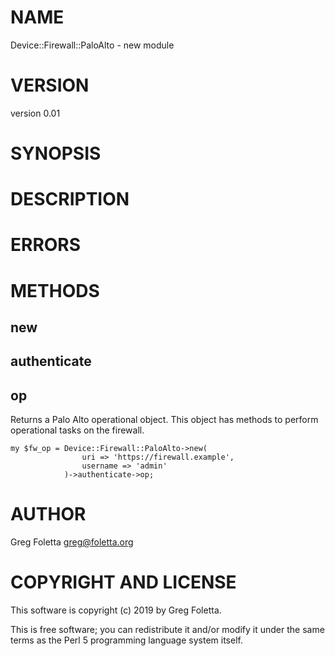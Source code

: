 # NAME

Device::Firewall::PaloAlto - new module

# VERSION

version 0.01

# SYNOPSIS

# DESCRIPTION

# ERRORS 

# METHODS

## new

## authenticate

## op

Returns a Palo Alto operational object. This object has methods to perform operational tasks on the firewall.

    my $fw_op = Device::Firewall::PaloAlto->new(
                    uri => 'https://firewall.example', 
                    username => 'admin'
                )->authenticate->op;

# AUTHOR

Greg Foletta <greg@foletta.org>

# COPYRIGHT AND LICENSE

This software is copyright (c) 2019 by Greg Foletta.

This is free software; you can redistribute it and/or modify it under
the same terms as the Perl 5 programming language system itself.

